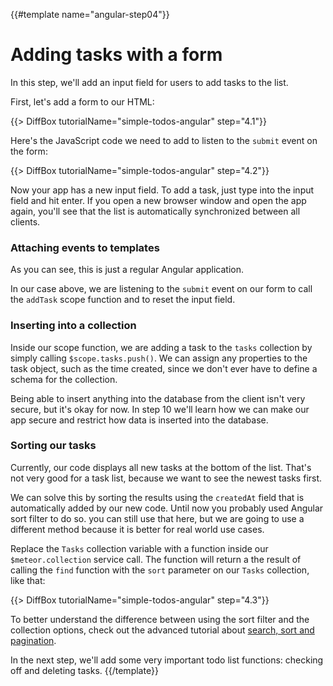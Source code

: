 {{#template name="angular-step04"}}

# Adding tasks with a form

In this step, we'll add an input field for users to add tasks to the list.

First, let's add a form to our HTML:

{{> DiffBox tutorialName="simple-todos-angular" step="4.1"}}

Here's the JavaScript code we need to add to listen to the `submit` event on the form:

{{> DiffBox tutorialName="simple-todos-angular" step="4.2"}}

Now your app has a new input field. To add a task, just type into the input field and hit enter. If you open a new browser window and open the app again, you'll see that the list is automatically synchronized between all clients.

### Attaching events to templates

As you can see, this is just a regular Angular application.

In our case above, we are listening to the `submit` event on our form to call the `addTask` scope function and to reset the input field.

### Inserting into a collection

Inside our scope function, we are adding a task to the `tasks` collection by simply calling `$scope.tasks.push()`. We can assign any properties to the task object, such as the time created, since we don't ever have to define a schema for the collection.

Being able to insert anything into the database from the client isn't very secure, but it's okay for now. In step 10 we'll learn how we can make our app secure and restrict how data is inserted into the database.

### Sorting our tasks

Currently, our code displays all new tasks at the bottom of the list. That's not very good for a task list, because we want to see the newest tasks first.

We can solve this by sorting the results using the `createdAt` field that is automatically added by our new code.
Until now you probably used Angular sort filter to do so. you can still use that here, but we are going to use a different method because it is better for real world use cases.

Replace the `Tasks` collection variable with a function inside our `$meteor.collection` service call.
The function will return a the result of calling the `find` function with the `sort` parameter on our `Tasks` collection, like that:

{{> DiffBox tutorialName="simple-todos-angular" step="4.3"}}

To better understand the difference between using the sort filter and the collection options, check out the advanced tutorial about [search, sort and pagination](http://angular-meteor.com/tutorial/step_12).

In the next step, we'll add some very important todo list functions: checking off and deleting tasks.
{{/template}}
